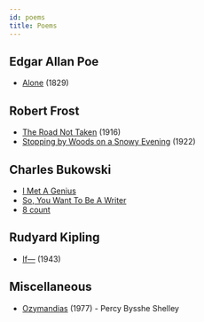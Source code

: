 ```yaml
---
id: poems
title: Poems
---
```


## Edgar Allan Poe

- [Alone](https://www.poetryfoundation.org/poems/46477/alone-56d2265f2667d) (1829)

## Robert Frost

- [The Road Not Taken](https://en.wikipedia.org/wiki/The_Road_Not_Taken) (1916)
- [Stopping by Woods on a Snowy Evening](https://www.poetryfoundation.org/poems/42891/stopping-by-woods-on-a-snowy-evening) (1922)

## Charles Bukowski

- [I Met A Genius]()
- [So, You Want To Be A Writer]()
- [8 count](https://www.poetryfoundation.org/poems/49699/8-count)

## Rudyard Kipling

- [If—](https://www.poetryfoundation.org/poems/46473/if---) (1943)

## Miscellaneous

- [Ozymandias](https://www.poetryfoundation.org/poems/46565/ozymandias) (1977) - Percy Bysshe Shelley
